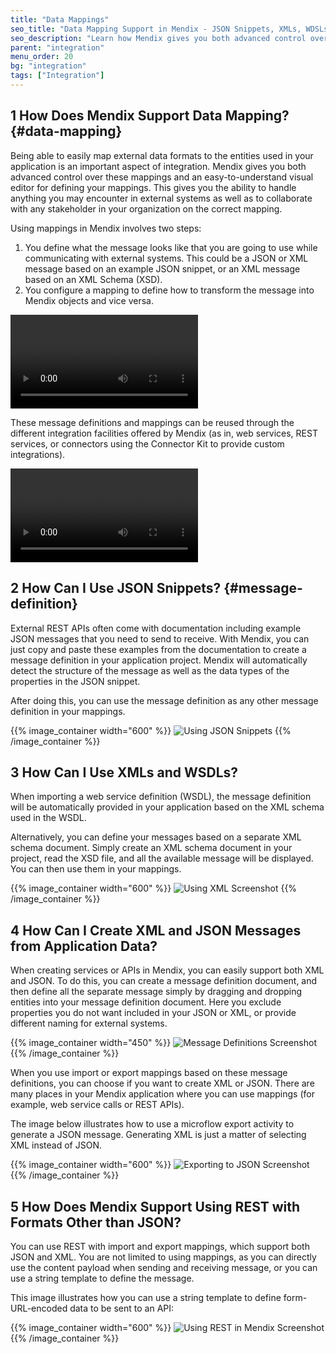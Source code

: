 ```yaml
---
title: "Data Mappings"
seo_title: "Data Mapping Support in Mendix - JSON Snippets, XMLs, WDSLs, REST"
seo_description: "Learn how Mendix gives you both advanced control over mappings & an intuitive visual editor for defining your mappings, be it JSON, XML, or WSDL."
parent: "integration"
menu_order: 20
bg: "integration"
tags: ["Integration"]
---
```


## 1 How Does Mendix Support Data Mapping? {#data-mapping}

Being able to easily map external data formats to the entities used in your application is an important aspect of integration. Mendix gives you both advanced control over these mappings and an easy-to-understand visual editor for defining your mappings. This gives you the ability to handle anything you may encounter in external systems as well as to collaborate with any stakeholder in your organization on the correct mapping.

Using mappings in Mendix involves two steps:

1. You define what the message looks like that you are going to use while communicating with external systems. This could be a JSON or XML message based on an example JSON snippet, or an XML message based on an XML Schema (XSD).
2. You configure a mapping to define how to transform the message into Mendix objects and vice versa.

<video controls src="attachments/Integration_JSON_Import_and_Mapping-1.mp4">VIDEO</video>

These message definitions and mappings can be reused through the different integration facilities offered by Mendix (as in, web services, REST services, or connectors using the Connector Kit to provide custom integrations).

<video controls src="attachments/ApplyImportMapping.mp4">VIDEO</video>

## 2 How Can I Use JSON Snippets? {#message-definition}

External REST APIs often come with documentation including example JSON messages that you need to send to receive. With Mendix, you can just copy and paste these examples from the documentation to create a message definition in your application project. Mendix will automatically detect the structure of the message as well as the data types of the properties in the JSON snippet.

After doing this, you can use the message definition as any other message definition in your mappings.

{{% image_container width="600" %}}
![Using JSON Snippets](attachments/json-snippet-example.png)
{{% /image_container %}}

## 3 How Can I Use XMLs and WSDLs?

When importing a web service definition (WSDL), the message definition will be automatically provided in your application based on the XML schema used in the WSDL.

Alternatively, you can define your messages based on a separate XML schema document. Simply create an XML schema document in your project, read the XSD file, and all the available message will be displayed. You can then use them in your mappings.

{{% image_container width="600" %}}
![Using XML Screenshot](attachments/xsd-message-definition.png)
{{% /image_container %}}

## 4 How Can I Create XML and JSON Messages from Application Data?

When creating services or APIs in Mendix, you can easily support both XML and JSON. To do this, you can create a message definition document, and then define all the separate message simply by dragging and dropping entities into your message definition document. Here you exclude properties you do not want included in your JSON or XML, or provide different naming for external systems.

{{% image_container width="450" %}}
![Message Definitions Screenshot](attachments/message-definitions-from-entities.png)
{{% /image_container %}}

When you use import or export mappings based on these message definitions, you can choose if you want to create XML or JSON. There are many places in your Mendix application where you can use mappings (for example, web service calls or REST APIs).

The image below illustrates how to use a microflow export activity to generate a JSON message. Generating XML is just a matter of selecting XML instead of JSON.

{{% image_container width="600" %}}
![Exporting to JSON Screenshot](attachments/export-to-json.png)
{{% /image_container %}}

## 5 How Does Mendix Support Using REST with Formats Other than JSON?

You can use REST with import and export mappings, which support both JSON and XML. You are not limited to using mappings, as you can directly use the content payload when sending and receiving message, or you can use a string template to define the message.

This image illustrates how you can use a string template to define form-URL-encoded data to be sent to an API:

{{% image_container width="600" %}}
![Using REST in Mendix Screenshot](attachments/rest-post-template.png)
{{% /image_container %}}
